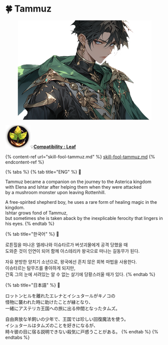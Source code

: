 # 🍀 Tammuz

<figure><img src="../../../../.gitbook/assets/Hero_Tammuz002.png" alt=""><figcaption></figcaption></figure>

![](../../../../.gitbook/assets/Icon_Property_Leaf.png)💡[**Compatibility :** ](../../stats/elemental-bonus-damage.md)[**Leaf**](../../stats/elemental-bonus-damage.md)

{% content-ref url="skill-fool-tammuz.md" %}
[skill-fool-tammuz.md](skill-fool-tammuz.md)
{% endcontent-ref %}

{% tabs %}
{% tab title="ENG" %}
📒

Tammuz became a companion on the journey to the Asterica kingdom \
with Elena and Ishtar after helping them when they were attacked \
by a mushroom monster upon leaving Rottenhill.&#x20;

A free-spirited shepherd boy, he uses a rare form of healing magic in the kingdom. \
Ishtar grows fond of Tammuz, \
but sometimes she is taken aback by the inexplicable ferocity that lingers in his eyes.
{% endtab %}

{% tab title="한국어" %}
📒

로튼힐을 떠나온 엘레나와 이슈타르가 버섯괴물에게 공격 당했을 때 \
도와준 것이 인연이 되어 함께 아스테리카 왕국으로 떠나는 길동무가 된다.&#x20;

자유 분방한 양치기 소년으로, 왕국에선 흔치 않은 회복 마법을 사용한다. \
이슈타르는 탐무즈를 좋아하게 되지만, \
간혹 그의 눈에 서려있는 알 수 없는 살기에 당황스러울 때가 있다.
{% endtab %}

{% tab title="日本語" %}
📒

ロットンヒルを離れたエレナとイシュタールがキノコの\
怪物に襲われた時に助けたことが縁となり、\
一緒にアステリカ王国への旅に出る仲間となったタムズ。

自由奔放な羊飼いの少年で、王国では珍しい回復魔法を使う。\
イシュタールはタムズのことを好きになるが、\
時々彼の目に宿る説明できない殺気に戸惑うことがある。
{% endtab %}
{% endtabs %}
